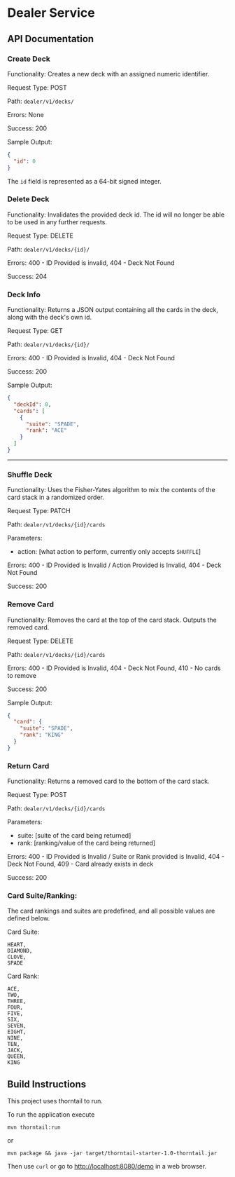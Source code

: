 # Dealer Service

## API Documentation

### Create Deck
Functionality: Creates a new deck with an assigned numeric identifier.

Request Type: POST

Path: `dealer/v1/decks/`

Errors: None

Success: 200

Sample Output:
```json
{
  "id": 0
}
```
The `id` field is represented as a 64-bit signed integer.

### Delete Deck
Functionality: Invalidates the provided deck id. The id will no longer be able
to be used in any further requests.

Request Type: DELETE

Path: `dealer/v1/decks/{id}/`

Errors: 400 - ID Provided is invalid, 404 - Deck Not Found

Success: 204

### Deck Info
Functionality: Returns a JSON output containing all the cards in the deck,
along with the deck's own id.

Request Type: GET

Path: `dealer/v1/decks/{id}/`

Errors: 400 - ID Provided is Invalid, 404 - Deck Not Found

Success: 200

Sample Output:
```json
{
  "deckId": 0,
  "cards": [
    {
      "suite": "SPADE",
      "rank": "ACE"
    }
  ]
}
```

<hr>

### Shuffle Deck
Functionality: Uses the Fisher-Yates algorithm to mix the contents of the card stack
in a randomized order.

Request Type: PATCH

Path: `dealer/v1/decks/{id}/cards`

Parameters:
* action: \[what action to perform, currently only accepts `SHUFFLE`\]

Errors: 400 - ID Provided is Invalid / Action Provided is Invalid, 404 - Deck Not Found

Success: 200

### Remove Card
Functionality: Removes the card at the top of the card stack. Outputs the removed card.

Request Type: DELETE

Path: `dealer/v1/decks/{id}/cards`

Errors: 400 - ID Provided is Invalid, 404 - Deck Not Found, 410 - No cards to remove

Success: 200

Sample Output:
```json
{
  "card": {
    "suite": "SPADE",
    "rank": "KING"
  }
}
```

### Return Card
Functionality: Returns a removed card to the bottom of the card stack.

Request Type: POST

Path: `dealer/v1/decks/{id}/cards`

Parameters:
 * suite: \[suite of the card being returned\]
 * rank: \[ranking/value of the card being returned\]

Errors: 400 - ID Provided is Invalid / Suite or Rank provided is Invalid, 404 - Deck Not Found, 409 - Card already exists in deck

Success: 200

### Card Suite/Ranking:
The card rankings and suites are predefined, and all possible
values are defined below.

Card Suite:
```
HEART,
DIAMOND,
CLOVE,
SPADE
```

Card Rank:
```
ACE,
TWO,
THREE,
FOUR,
FIVE,
SIX,
SEVEN,
EIGHT,
NINE,
TEN,
JACK,
QUEEN,
KING
```

## Build Instructions

This project uses thorntail to run.

To run the application execute

```
mvn thorntail:run
```

or

```
mvn package && java -jar target/thorntail-starter-1.0-thorntail.jar
```

Then use `curl` or go to [http://localhost:8080/demo](http://localhost:8080/demo) in a web browser.